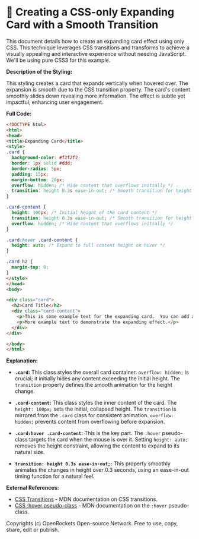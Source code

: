 # 🐞 Creating a CSS-only Expanding Card with a Smooth Transition


This document details how to create an expanding card effect using only CSS.  This technique leverages CSS transitions and transforms to achieve a visually appealing and interactive experience without needing JavaScript.  We'll be using pure CSS3 for this example.

**Description of the Styling:**

This styling creates a card that expands vertically when hovered over.  The expansion is smooth due to the CSS transition property. The card's content smoothly slides down revealing more information.  The effect is subtle yet impactful, enhancing user engagement.

**Full Code:**

```html
<!DOCTYPE html>
<html>
<head>
<title>Expanding Card</title>
<style>
.card {
  background-color: #f2f2f2;
  border: 1px solid #ddd;
  border-radius: 5px;
  padding: 15px;
  margin-bottom: 20px;
  overflow: hidden; /* Hide content that overflows initially */
  transition: height 0.3s ease-in-out; /* Smooth transition for height change */
}

.card-content {
  height: 100px; /* Initial height of the card content */
  transition: height 0.3s ease-in-out; /* Smooth transition for height change */
  overflow: hidden; /* Hide content that overflows initially */
}

.card:hover .card-content {
  height: auto; /* Expand to full content height on hover */
}

.card h2 {
  margin-top: 0;
}
</style>
</head>
<body>

<div class="card">
  <h2>Card Title</h2>
  <div class="card-content">
    <p>This is some example text for the expanding card.  You can add as much content as you like and it will smoothly expand to accommodate it on hover.</p>
    <p>More example text to demonstrate the expanding effect.</p>
  </div>
</div>

</body>
</html>
```

**Explanation:**

* **`.card`:** This class styles the overall card container.  `overflow: hidden;` is crucial; it initially hides any content exceeding the initial height.  The `transition` property defines the smooth animation for the height change.

* **`.card-content`:** This class styles the inner content of the card. The `height: 100px;` sets the initial, collapsed height.  The `transition` is mirrored from the `.card` class for consistent animation.  `overflow: hidden;` prevents content from overflowing before expansion.

* **`.card:hover .card-content`:** This is the key part.  The `:hover` pseudo-class targets the card when the mouse is over it.  Setting `height: auto;` removes the height constraint, allowing the content to expand to its natural size.

* **`transition: height 0.3s ease-in-out;`:** This property smoothly animates the changes in height over 0.3 seconds, using an ease-in-out timing function for a natural feel.


**External References:**

* [CSS Transitions](https://developer.mozilla.org/en-US/docs/Web/CSS/transition) - MDN documentation on CSS transitions.
* [CSS :hover pseudo-class](https://developer.mozilla.org/en-US/docs/Web/CSS/:hover) - MDN documentation on the `:hover` pseudo-class.


Copyrights (c) OpenRockets Open-source Network. Free to use, copy, share, edit or publish.

